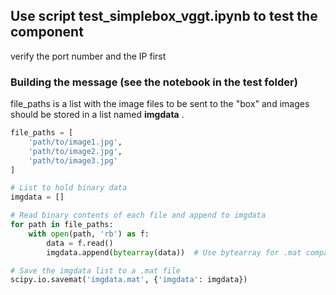 ## Use script test_simplebox_vggt.ipynb to test the component

verify the port number and the IP first

### Building the message (see the notebook in the test folder)

file_paths is a list with the image files to be sent to the "box" and images should be stored in a list named **imgdata** .
```python
file_paths = [
    'path/to/image1.jpg',
    'path/to/image2.jpg',
    'path/to/image3.jpg'
]

# List to hold binary data
imgdata = []

# Read binary contents of each file and append to imgdata
for path in file_paths:
    with open(path, 'rb') as f:
        data = f.read()
        imgdata.append(bytearray(data))  # Use bytearray for .mat compatibility

# Save the imgdata list to a .mat file
scipy.io.savemat('imgdata.mat', {'imgdata': imgdata})
```

